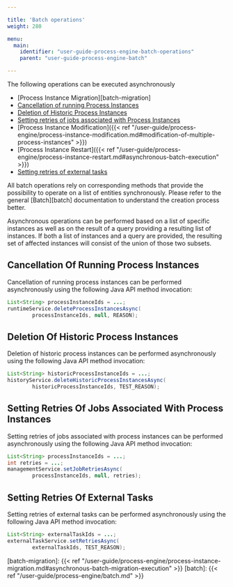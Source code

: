 ```yaml
---

title: 'Batch operations'
weight: 280

menu:
  main:
    identifier: "user-guide-process-engine-batch-operations"
    parent: "user-guide-process-engine-batch"

---
```


The following operations can be executed asynchronously

- [Process Instance Migration][batch-migration]
- [Cancellation of running Process Instances](#cancellation-of-running-process-instances)
- [Deletion of Historic Process Instances](#deletion-of-historic-process-instances)
- [Setting retries of jobs associated with Process Instances](#setting-retries-of-jobs-associated-with-process-instances)
- [Process Instance Modification]({{< ref "/user-guide/process-engine/process-instance-modification.md#modification-of-multiple-process-instances" >}})
- [Process Instance Restart]({{< ref "/user-guide/process-engine/process-instance-restart.md#asynchronous-batch-execution" >}})
- [Setting retries of external tasks](#setting-retries-of-external-tasks)

All batch operations rely on corresponding methods that provide the possibility to
operate on a list of entities synchronously. Please refer to the general [Batch][batch] documentation to
understand the creation process better.

Asynchronous operations can be performed based on a list of specific instances as well as on the result of a query providing a
resulting list of instances. If both a list of instances and a query are provided, the resulting set of affected instances
will consist of the union of those two subsets.

## Cancellation Of Running Process Instances

Cancellation of running process instances can be performed asynchronously using the following Java API method invocation:

```java
List<String> processInstanceIds = ...;
runtimeService.deleteProcessInstancesAsync(
        processInstanceIds, null, REASON);
```


## Deletion Of Historic Process Instances

Deletion of historic process instances can be performed asynchronously using the following Java API method invocation:

```java
List<String> historicProcessInstanceIds = ...;
historyService.deleteHistoricProcessInstancesAsync(
        historicProcessInstanceIds, TEST_REASON);
```

## Setting Retries Of Jobs Associated With Process Instances

Setting retries of jobs associated with process instances can be performed asynchronously using the following Java API method invocation:

```java
List<String> processInstanceIds = ...;
int retries = ...;
managementService.setJobRetriesAsync(
        processInstanceIds, null, retries);
```

## Setting Retries Of External Tasks

Setting retries of external tasks can be performed asynchronously using the following Java API method invocation:

```java
List<String> externalTaskIds = ...;
externalTaskService.setRetriesAsync(
        externalTaskIds, TEST_REASON);
```

[batch-migration]: {{< ref "/user-guide/process-engine/process-instance-migration.md#asynchronous-batch-migration-execution" >}}
[batch]: {{< ref "/user-guide/process-engine/batch.md" >}}
